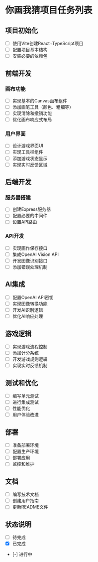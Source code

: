 # 你画我猜项目任务列表

## 项目初始化
- [ ] 使用Vite创建React+TypeScript项目
- [ ] 配置项目基本结构
- [ ] 安装必要的依赖包

## 前端开发
### 画布功能
- [ ] 实现基本的Canvas画布组件
- [ ] 添加画笔工具（颜色、粗细等）
- [ ] 实现清除和撤销功能
- [ ] 优化画布响应式布局

### 用户界面
- [ ] 设计游戏界面UI
- [ ] 实现工具栏组件
- [ ] 添加游戏状态显示
- [ ] 实现实时反馈区域

## 后端开发
### 服务器搭建
- [ ] 创建Express服务器
- [ ] 配置必要的中间件
- [ ] 设置API路由

### API开发
- [ ] 实现画作保存接口
- [ ] 集成OpenAI Vision API
- [ ] 开发图像识别接口
- [ ] 添加错误处理机制

## AI集成
- [ ] 配置OpenAI API密钥
- [ ] 实现图像转换功能
- [ ] 开发AI识别逻辑
- [ ] 优化AI响应处理

## 游戏逻辑
- [ ] 实现游戏流程控制
- [ ] 添加计分系统
- [ ] 开发游戏规则逻辑
- [ ] 实现实时反馈机制

## 测试和优化
- [ ] 编写单元测试
- [ ] 进行集成测试
- [ ] 性能优化
- [ ] 用户体验改进

## 部署
- [ ] 准备部署环境
- [ ] 配置生产环境
- [ ] 部署应用
- [ ] 监控和维护

## 文档
- [ ] 编写技术文档
- [ ] 创建用户指南
- [ ] 更新README文件

## 状态说明
- [ ] 待完成
- [x] 已完成
- [-] 进行中